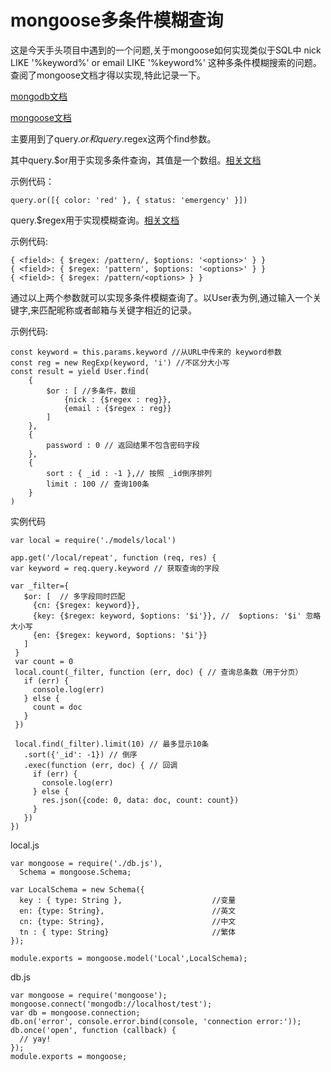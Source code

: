 # mongoose多条件模糊查询

这是今天手头项目中遇到的一个问题,关于mongoose如何实现类似于SQL中 nick LIKE '%keyword%' or email LIKE '%keyword%' 这种多条件模糊搜索的问题。 查阅了mongoose文档才得以实现,特此记录一下。

[mongodb文档](https://docs.mongodb.com/manual/reference/operator/query/regex/)

[mongoose文档](http://www.nodeclass.com/api/mongoose.html#index_Mongoose-Document)

主要用到了query.$or和query.$regex这两个find参数。

其中query.$or用于实现多条件查询，其值是一个数组。[相关文档](http://www.nodeclass.com/api/mongoose.html#query_Query-or) 

示例代码：
```
query.or([{ color: 'red' }, { status: 'emergency' }])
```
query.$regex用于实现模糊查询。[相关文档](http://www.nodeclass.com/api/mongoose.html#query_Query-regex)

示例代码:

```
{ <field>: { $regex: /pattern/, $options: '<options>' } }
{ <field>: { $regex: 'pattern', $options: '<options>' } }
{ <field>: { $regex: /pattern/<options> } }
```
通过以上两个参数就可以实现多条件模糊查询了。以User表为例,通过输入一个关键字,来匹配昵称或者邮箱与关键字相近的记录。

示例代码:
```
const keyword = this.params.keyword //从URL中传来的 keyword参数
const reg = new RegExp(keyword, 'i') //不区分大小写
const result = yield User.find(
    {
        $or : [ //多条件，数组
            {nick : {$regex : reg}},
            {email : {$regex : reg}}
        ]
    },
    {
        password : 0 // 返回结果不包含密码字段
    },
    {
        sort : { _id : -1 },// 按照 _id倒序排列
        limit : 100 // 查询100条
    }
)
```
 实例代码
 ```
 var local = require('./models/local')

 app.get('/local/repeat', function (req, res) {
 var keyword = req.query.keyword // 获取查询的字段

 var _filter={
    $or: [  // 多字段同时匹配
      {cn: {$regex: keyword}},
      {key: {$regex: keyword, $options: '$i'}}, //  $options: '$i' 忽略大小写
      {en: {$regex: keyword, $options: '$i'}}
    ]
  }
  var count = 0
  local.count(_filter, function (err, doc) { // 查询总条数（用于分页）
    if (err) {
      console.log(err)
    } else {
      count = doc
    }
  })

  local.find(_filter).limit(10) // 最多显示10条
    .sort({'_id': -1}) // 倒序
    .exec(function (err, doc) { // 回调
      if (err) {
        console.log(err)
      } else {
        res.json({code: 0, data: doc, count: count})
      }
    })
})
```
local.js
```
var mongoose = require('./db.js'),
  Schema = mongoose.Schema;

var LocalSchema = new Schema({
  key : { type: String },                    //变量
  en: {type: String},                        //英文
  cn: {type: String},                        //中文
  tn : { type: String}                       //繁体
});

module.exports = mongoose.model('Local',LocalSchema);
```
db.js
```
var mongoose = require('mongoose');
mongoose.connect('mongodb://localhost/test');
var db = mongoose.connection;
db.on('error', console.error.bind(console, 'connection error:'));
db.once('open', function (callback) {
  // yay!
});
module.exports = mongoose;
```